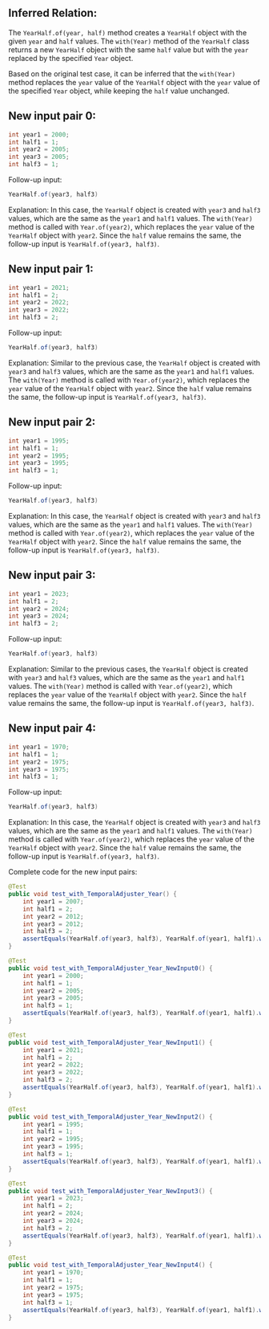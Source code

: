 ## Inferred Relation:
The `YearHalf.of(year, half)` method creates a `YearHalf` object with the given `year` and `half` values. The `with(Year)` method of the `YearHalf` class returns a new `YearHalf` object with the same `half` value but with the `year` replaced by the specified `Year` object.

Based on the original test case, it can be inferred that the `with(Year)` method replaces the `year` value of the `YearHalf` object with the `year` value of the specified `Year` object, while keeping the `half` value unchanged.

## New input pair 0:
```java
int year1 = 2000;
int half1 = 1;
int year2 = 2005;
int year3 = 2005;
int half3 = 1;
```
Follow-up input:
```java
YearHalf.of(year3, half3)
```
Explanation:
In this case, the `YearHalf` object is created with `year3` and `half3` values, which are the same as the `year1` and `half1` values. The `with(Year)` method is called with `Year.of(year2)`, which replaces the `year` value of the `YearHalf` object with `year2`. Since the `half` value remains the same, the follow-up input is `YearHalf.of(year3, half3)`.

## New input pair 1:
```java
int year1 = 2021;
int half1 = 2;
int year2 = 2022;
int year3 = 2022;
int half3 = 2;
```
Follow-up input:
```java
YearHalf.of(year3, half3)
```
Explanation:
Similar to the previous case, the `YearHalf` object is created with `year3` and `half3` values, which are the same as the `year1` and `half1` values. The `with(Year)` method is called with `Year.of(year2)`, which replaces the `year` value of the `YearHalf` object with `year2`. Since the `half` value remains the same, the follow-up input is `YearHalf.of(year3, half3)`.

## New input pair 2:
```java
int year1 = 1995;
int half1 = 1;
int year2 = 1995;
int year3 = 1995;
int half3 = 1;
```
Follow-up input:
```java
YearHalf.of(year3, half3)
```
Explanation:
In this case, the `YearHalf` object is created with `year3` and `half3` values, which are the same as the `year1` and `half1` values. The `with(Year)` method is called with `Year.of(year2)`, which replaces the `year` value of the `YearHalf` object with `year2`. Since the `half` value remains the same, the follow-up input is `YearHalf.of(year3, half3)`.

## New input pair 3:
```java
int year1 = 2023;
int half1 = 2;
int year2 = 2024;
int year3 = 2024;
int half3 = 2;
```
Follow-up input:
```java
YearHalf.of(year3, half3)
```
Explanation:
Similar to the previous cases, the `YearHalf` object is created with `year3` and `half3` values, which are the same as the `year1` and `half1` values. The `with(Year)` method is called with `Year.of(year2)`, which replaces the `year` value of the `YearHalf` object with `year2`. Since the `half` value remains the same, the follow-up input is `YearHalf.of(year3, half3)`.

## New input pair 4:
```java
int year1 = 1970;
int half1 = 1;
int year2 = 1975;
int year3 = 1975;
int half3 = 1;
```
Follow-up input:
```java
YearHalf.of(year3, half3)
```
Explanation:
In this case, the `YearHalf` object is created with `year3` and `half3` values, which are the same as the `year1` and `half1` values. The `with(Year)` method is called with `Year.of(year2)`, which replaces the `year` value of the `YearHalf` object with `year2`. Since the `half` value remains the same, the follow-up input is `YearHalf.of(year3, half3)`.

Complete code for the new input pairs:

```java
@Test
public void test_with_TemporalAdjuster_Year() {
    int year1 = 2007;
    int half1 = 2;
    int year2 = 2012;
    int year3 = 2012;
    int half3 = 2;
    assertEquals(YearHalf.of(year3, half3), YearHalf.of(year1, half1).with(Year.of(year2)));
}

@Test
public void test_with_TemporalAdjuster_Year_NewInput0() {
    int year1 = 2000;
    int half1 = 1;
    int year2 = 2005;
    int year3 = 2005;
    int half3 = 1;
    assertEquals(YearHalf.of(year3, half3), YearHalf.of(year1, half1).with(Year.of(year2)));
}

@Test
public void test_with_TemporalAdjuster_Year_NewInput1() {
    int year1 = 2021;
    int half1 = 2;
    int year2 = 2022;
    int year3 = 2022;
    int half3 = 2;
    assertEquals(YearHalf.of(year3, half3), YearHalf.of(year1, half1).with(Year.of(year2)));
}

@Test
public void test_with_TemporalAdjuster_Year_NewInput2() {
    int year1 = 1995;
    int half1 = 1;
    int year2 = 1995;
    int year3 = 1995;
    int half3 = 1;
    assertEquals(YearHalf.of(year3, half3), YearHalf.of(year1, half1).with(Year.of(year2)));
}

@Test
public void test_with_TemporalAdjuster_Year_NewInput3() {
    int year1 = 2023;
    int half1 = 2;
    int year2 = 2024;
    int year3 = 2024;
    int half3 = 2;
    assertEquals(YearHalf.of(year3, half3), YearHalf.of(year1, half1).with(Year.of(year2)));
}

@Test
public void test_with_TemporalAdjuster_Year_NewInput4() {
    int year1 = 1970;
    int half1 = 1;
    int year2 = 1975;
    int year3 = 1975;
    int half3 = 1;
    assertEquals(YearHalf.of(year3, half3), YearHalf.of(year1, half1).with(Year.of(year2)));
}
```
